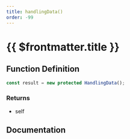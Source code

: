 ```yaml
---
title: handlingData()
order: -99
---
```


# {{ $frontmatter.title }}

## Function Definition

```ts
const result = new protected HandlingData();
```

### Returns

* self

## Documentation

<!--@include: ./parts/handlingData.md-->
